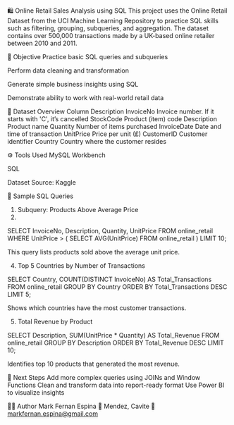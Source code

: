 🛍️ Online Retail Sales Analysis using SQL
This project uses the Online Retail Dataset from the UCI Machine Learning Repository to practice SQL skills such as filtering, grouping, subqueries, and aggregation. The dataset contains over 500,000 transactions made by a UK-based online retailer between 2010 and 2011.

📌 Objective
Practice basic SQL queries and subqueries

Perform data cleaning and transformation

Generate simple business insights using SQL

Demonstrate ability to work with real-world retail data

📂 Dataset Overview
Column	Description
InvoiceNo	Invoice number. If it starts with 'C', it’s cancelled
StockCode	Product (item) code
Description	Product name
Quantity	Number of items purchased
InvoiceDate	Date and time of transaction
UnitPrice	Price per unit (£)
CustomerID	Customer identifier
Country	Country where the customer resides

⚙️ Tools Used
MySQL Workbench

SQL

Dataset Source: Kaggle

🧪 Sample SQL Queries
1. Subquery: Products Above Average Price
2. 
SELECT InvoiceNo, Description, Quantity, UnitPrice
FROM online_retail
WHERE UnitPrice > (
    SELECT AVG(UnitPrice)
    FROM online_retail
)
LIMIT 10;

This query lists products sold above the average unit price.

4. Top 5 Countries by Number of Transactions

SELECT Country, COUNT(DISTINCT InvoiceNo) AS Total_Transactions
FROM online_retail
GROUP BY Country
ORDER BY Total_Transactions DESC
LIMIT 5;

Shows which countries have the most customer transactions.

5. Total Revenue by Product

SELECT Description, SUM(UnitPrice * Quantity) AS Total_Revenue
FROM online_retail
GROUP BY Description
ORDER BY Total_Revenue DESC
LIMIT 10;

Identifies top 10 products that generated the most revenue.

🚀 Next Steps
Add more complex queries using JOINs and Window Functions
Clean and transform data into report-ready format
Use Power BI to visualize insights

👨‍💻 Author
Mark Fernan Espina
📍 Mendez, Cavite
📧 markfernan.espina@gmail.com

